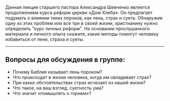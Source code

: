 Данная лекция старшего пастора Александра Шевченко является продолжением курса реформ церкви «Дом Хлеба». Он предлагает подумать о влиянии таких пороков, как лень, страх и суета. Обнаружив одну из этих проблем или все три в своей жизни, христианину нужно определить "курс личных реформ". На основании прослушанного материала и личного опыта скажите, какие методы помогут человеку избавиться от лени, страха и суеты.

----------------------

##	Вопросы для обсуждения в группе:

- Почему Библия называет лень пороком?
- Что происходит в жизни человека, когда им овладевает страх? 
- При каких обстоятельствах страх исчезает из нашей жизни? 
- Что такое, на ваш взгляд, суетность ума?
- Что значит «помышлять о горнем»? 

